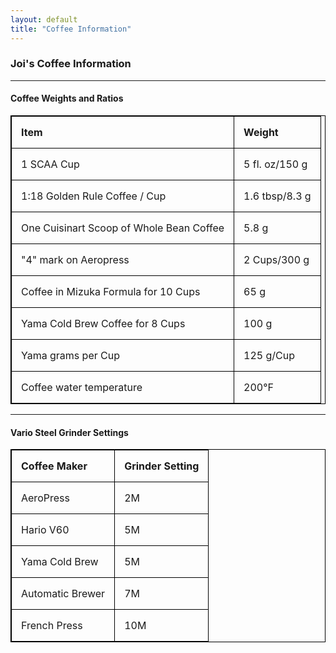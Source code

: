 ```yaml
---
layout: default
title: "Coffee Information"
---
```


### Joi's Coffee Information

<style>
table, th, td {
  border: 1px solid black;
  border-collapse: collapse;
}
th, td {
  padding: 15px;
  text-align: left;
}
</style>

* * *
#### Coffee Weights and Ratios  

  
| Item  | Weight | 
| :--- | --- |
| 1 SCAA Cup | 5 fl. oz/150 g |
| 1:18 Golden Rule Coffee / Cup | 1.6 tbsp/8.3 g  |
| One Cuisinart Scoop of Whole Bean Coffee| 5.8 g |
| "4" mark on Aeropress | 2 Cups/300 g |
| Coffee in Mizuka Formula for 10 Cups | 65 g |
| Yama Cold Brew Coffee for 8 Cups | 100 g|
| Yama grams per Cup | 125 g/Cup |
| Coffee water temperature | 200°F |

* * *
#### Vario Steel Grinder Settings  

  
|Coffee Maker|Grinder Setting|
|---|---|
|AeroPress|2M|
|Hario V60|5M|
|Yama Cold Brew|5M|
|Automatic Brewer|7M|
|French Press|10M|